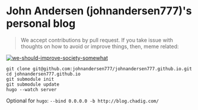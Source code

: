 # John Andersen (johnandersen777)'s personal blog

> We accept contributions by pull request. If you take issue with thoughts on how to avoid or improve things, then, meme related:

[![we-should-improve-society-somewhat](https://github.com/user-attachments/assets/8d985ee8-1a77-4396-9a6b-4d1f46b19d86)](https://knowyourmeme.com/memes/we-should-improve-society-somewhat)

```console
git clone git@github.com:johnandersen777/johnandersen777.github.io.git
cd johnandersen777.github.io
git submodule init
git submodule update
hugo --watch server
```

Optional for `hugo`: `--bind 0.0.0.0 -b http://blog.chadig.com/`
